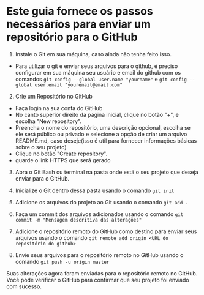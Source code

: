
# Este guia fornece os passos necessários para enviar um repositório para o GitHub 

1. Instale o Git em sua máquina, caso ainda não tenha feito isso.

- Para utilizar o git e enviar seus arquivos para o github, é preciso configurar em sua máquina seu usuário e email do github com os comandos ``` git config --global user.name "yourname" ``` e  ``` git config --global user.email "youremail@email.com" ```

2. Crie um Repositório no GitHub
- Faça login na sua conta do GitHub 
- No canto superior direito da página inicial, clique no botão "+", e escolha "New repository".
- Preencha o nome do repositório, uma descrição opcional, escolha se ele será público ou privado e selecione a opção de criar um arquivo README.md, caso 
 deseje(isso é util para fornecer informações básicas sobre o seu projeto)
- Clique no botão "Create repository".
- guarde o link HTTPS que será gerado

3. Abra o Git Bash ou terminal na pasta onde está o seu projeto que deseja enviar para o GitHub.

4. Inicialize o Git dentro dessa pasta usando o comando ``` git init ```

5. Adicione os arquivos do projeto ao Git usando o comando  ``` git add . ``` 

6. Faça um commit dos arquivos adicionados usando o comando  ```git commit -m "Mensagem descritiva das alterações" ``` 

7. Adicione o repositório remoto do GitHub como destino para enviar seus arquivos usando o comando ```git remote add origin <URL do repositório do github> ```  

8. Envie seus arquivos para o repositório remoto no GitHub usando o comando ```git push -u origin master ```  

Suas alterações agora foram enviadas para o repositório remoto no GitHub. Você pode verificar o GitHub para confirmar que seu projeto foi enviado com sucesso.
